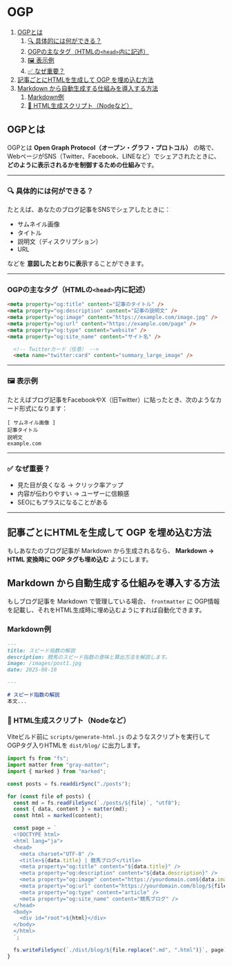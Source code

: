 # OGP

1. [OGPとは](#ogpとは)
   1. [🔍 具体的には何ができる？](#-具体的には何ができる)
   2. [OGPの主なタグ（HTMLの`<head>`内に記述）](#ogpの主なタグhtmlのhead内に記述)
   3. [🖼 表示例](#-表示例)
   4. [✅ なぜ重要？](#-なぜ重要)
2. [記事ごとにHTMLを生成して OGP を埋め込む方法](#記事ごとにhtmlを生成して-ogp-を埋め込む方法)
3. [Markdown から自動生成する仕組みを導入する方法](#markdown-から自動生成する仕組みを導入する方法)
   1. [Markdown例](#markdown例)
   2. [🔧 HTML生成スクリプト（Nodeなど）](#-html生成スクリプトnodeなど)

## OGPとは

OGPとは **Open Graph Protocol（オープン・グラフ・プロトコル）** の略で、
WebページがSNS（Twitter、Facebook、LINEなど）でシェアされたときに、**どのように表示されるかを制御するための仕組み**です。

---

### 🔍 具体的には何ができる？

たとえば、あなたのブログ記事をSNSでシェアしたときに：

* サムネイル画像
* タイトル
* 説明文（ディスクリプション）
* URL

などを **意図したとおりに表示**することができます。

---

### OGPの主なタグ（HTMLの`<head>`内に記述）

```html
<meta property="og:title" content="記事のタイトル" />
<meta property="og:description" content="記事の説明文" />
<meta property="og:image" content="https://example.com/image.jpg" />
<meta property="og:url" content="https://example.com/page" />
<meta property="og:type" content="website" />
<meta property="og:site_name" content="サイト名" />
```

```html
  <!-- Twitterカード（任意） -->
  <meta name="twitter:card" content="summary_large_image" />
```

---

### 🖼 表示例

たとえばブログ記事をFacebookやX（旧Twitter）に貼ったとき、次のようなカード形式になります：

```
[ サムネイル画像 ]
記事タイトル
説明文
example.com
```

---

### ✅ なぜ重要？

* 見た目が良くなる → クリック率アップ
* 内容が伝わりやすい → ユーザーに信頼感
* SEOにもプラスになることがある

---

## 記事ごとにHTMLを生成して OGP を埋め込む方法

もしあなたのブログ記事が Markdown から生成されるなら、
**Markdown → HTML 変換時に OGP タグも埋め込む** ようにします。


## Markdown から自動生成する仕組みを導入する方法

もしブログ記事を Markdown で管理している場合、
`frontmatter` に OGP情報を記載し、それをHTML生成時に埋め込むようにすれば自動化できます。

### Markdown例

```markdown
---
title: スピード指数の解説
description: 競馬のスピード指数の意味と算出方法を解説します。
image: /images/post1.jpg
date: 2025-08-10

---

# スピード指数の解説
本文...
```

### 🔧 HTML生成スクリプト（Nodeなど）

Viteビルド前に `scripts/generate-html.js` のようなスクリプトを実行して
OGPタグ入りHTMLを `dist/blog/` に出力します。

```js
import fs from "fs";
import matter from "gray-matter";
import { marked } from "marked";

const posts = fs.readdirSync("./posts");

for (const file of posts) {
  const md = fs.readFileSync(`./posts/${file}`, "utf8");
  const { data, content } = matter(md);
  const html = marked(content);

  const page = `
  <!DOCTYPE html>
  <html lang="ja">
  <head>
    <meta charset="UTF-8" />
    <title>${data.title} | 競馬ブログ</title>
    <meta property="og:title" content="${data.title}" />
    <meta property="og:description" content="${data.description}" />
    <meta property="og:image" content="https://yourdomain.com${data.image}" />
    <meta property="og:url" content="https://yourdomain.com/blog/${file.replace('.md','.html')}" />
    <meta property="og:type" content="article" />
    <meta property="og:site_name" content="競馬ブログ" />
  </head>
  <body>
    <div id="root">${html}</div>
  </body>
  </html>
  `;

  fs.writeFileSync(`./dist/blog/${file.replace(".md", ".html")}`, page);
}
```